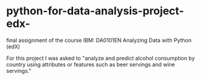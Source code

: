 # python-for-data-analysis-project-edx-
final assignment of the course IBM: DA0101EN Analyzing Data with Python (edX)

For this project I was asked to "analyze and predict alcohol consumption by country using attributes or features such as beer servings and wine servings." 
